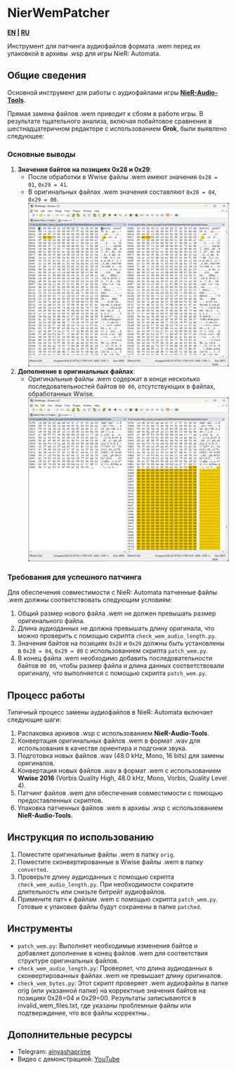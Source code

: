 # NierWemPatcher
**[EN](https://github.com/GearStarter/NierWemPatcher/blob/main/README.md) | [RU](https://github.com/GearStarter/NierWemPatcher/blob/main/README-RU.md)**

Инструмент для патчинга аудиофайлов формата .wem перед их упаковкой в архивы .wsp для игры NieR: Automata.

## Общие сведения

Основной инструмент для работы с аудиофайлами игры **[NieR-Audio-Tools](https://github.com/NSACloud/NieR-Audio-Tools)**.

Прямая замена файлов .wem приводит к сбоям в работе игры. В результате тщательного анализа, включая побайтовое сравнение в шестнадцатеричном редакторе с использованием **Grok**, были выявлено следующее:

### Основные выводы

1. **Значения байтов на позициях 0x28 и 0x29**:
   - После обработки в Wwise файлы .wem имеют значения `0x28 = 01`, `0x29 = 41`.
   - В оригинальных файлах .wem значения составляют `0x28 = 04`, `0x29 = 00`.
![Image alt](https://github.com/GearStarter/NierWemPatcher/blob/main/assets/bytes.png)
2. **Дополнение в оригинальных файлах**:
   - Оригинальные файлы .wem содержат в конце несколько последовательностей байтов `00 00`, отсутствующих в файлах, обработанных Wwise.
![Image alt](https://github.com/GearStarter/NierWemPatcher/blob/main/assets/zeros.png)

### Требования для успешного патчинга

Для обеспечения совместимости с NieR: Automata патченные файлы .wem должны соответствовать следующим условиям:

1. Общий размер нового файла .wem не должен превышать размер оригинального файла.
2. Длина аудиоданных не должна превышать длину оригинала, что можно проверить с помощью скрипта `check_wem_audio_length.py`.
3. Значения байтов на позициях `0x28` и `0x29` должны быть установлены в `0x28 = 04`, `0x29 = 00` с использованием скрипта `patch_wem.py`.
4. В конец файла .wem необходимо добавить последовательности байтов `00 00`, чтобы размер файла и длина данных соответствовали оригиналу, что выполняется с помощью скрипта `patch_wem.py`.

## Процесс работы

Типичный процесс замены аудиофайлов в NieR: Automata включает следующие шаги:

1. Распаковка архивов .wsp с использованием **NieR-Audio-Tools**.
2. Конвертация оригинальных файлов .wem в формат .wav для использования в качестве ориентира и подгонки звука.
3. Подготовка новых файлов .wav (48.0 kHz, Mono, 16 bits) для замены оригиналов.
4. Конвертация новых файлов .wav в формат .wem с использованием **Wwise 2016** (Vorbis Quality High, 48.0 kHz, Mono, Vorbis, Quality Level 4).
5. Патчинг файлов .wem для обеспечения совместимости с помощью предоставленных скриптов.
6. Упаковка патченных файлов .wem в архивы .wsp с использованием **NieR-Audio-Tools**.

## Инструкция по использованию

1. Поместите оригинальные файлы .wem в папку `orig`.
2. Поместите сконвертированные в Wwise файлы .wem в папку `converted`.
3. Проверьте длину аудиоданных с помощью скрипта `check_wem_audio_length.py`. При необходимости сократите длительность или снизьте битрейт аудиофайлов.
4. Примените патч к файлам .wem с помощью скрипта `patch_wem.py`. Готовые к упаковке файлы будут сохранены в папке `patched`.

## Инструменты

- `patch_wem.py`: Выполняет необходимые изменения байтов и добавляет дополнение в конец файлов .wem для соответствия структуре оригинальных файлов.
- `check_wem_audio_length.py`: Проверяет, что длина аудиоданных в сконвертированных файлах .wem не превышает длину оригиналов.
- `check_wem_bytes.py`: Этот скрипт проверяет .wem аудиофайлы в папке orig (или указанной папке) на корректные значения байтов на позициях 0x28=04 и 0x29=00. Результаты записываются в invalid_wem_files.txt, где указаны проблемные файлы или подтверждение, что все файлы корректны..

## Дополнительные ресурсы

- Telegram: [ainyashaprime](https://t.me/ainyashaprime)
- Видео с демонстрацией: [YouTube](https://youtube.com/shorts/4wRLVO6P2VY?feature=share)